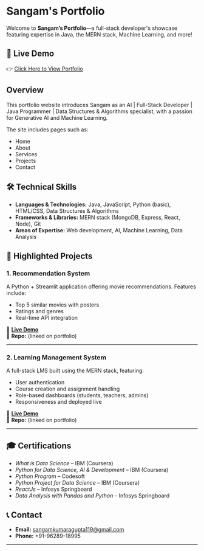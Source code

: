 
# Sangam's Portfolio

Welcome to **Sangam’s Portfolio**—a full-stack developer's showcase featuring expertise in Java, the MERN stack, Machine Learning, and more!
## 🚀 Live Demo

👉 [Click Here to View Portfolio](https://my-portfoliyo-2.onrender.com)
## Overview

This portfolio website introduces Sangam as an AI | Full-Stack Developer | Java Programmer | Data Structures & Algorithms specialist, with a passion for Generative AI and Machine Learning.

The site includes pages such as:
- Home
- About
- Services
- Projects
- Contact  


## 🛠 Technical Skills

- **Languages & Technologies:** Java, JavaScript, Python (basic), HTML/CSS, Data Structures & Algorithms  
- **Frameworks & Libraries:** MERN stack (MongoDB, Express, React, Node), Git  
- **Areas of Expertise:** Web development, AI, Machine Learning, Data Analysis  

## 📂 Highlighted Projects

### 1. Recommendation System  
A Python + Streamlit application offering movie recommendations. Features include:
- Top 5 similar movies with posters
- Ratings and genres
- Real-time API integration  

🔗 **[Live Demo](https://movies-recommendation-system-286f.onrender.com)**  
📌 **Repo:** (linked on portfolio)  

---

### 2. Learning Management System  
A full-stack LMS built using the MERN stack, featuring:
- User authentication
- Course creation and assignment handling
- Role-based dashboards (students, teachers, admins)
- Responsiveness and deployed live  

🔗 **[Live Demo](https://e-du-ca-cif5.vercel.app/)**  
📌 **Repo:** (linked on portfolio)  

---

## 🎓 Certifications

- *What is Data Science* – IBM (Coursera)  
- *Python for Data Science, AI & Development* – IBM (Coursera)  
- *Python Program* – Codesoft  
- *Python Project for Data Science* – IBM (Coursera)  
- *ReactJs* – Infosys Springboard  
- *Data Analysis with Pandas and Python* – Infosys Springboard  

## 📞 Contact

- **Email:** sangamkumaragupta119@gmail.com  
- **Phone:** +91-96289-18995  


---


